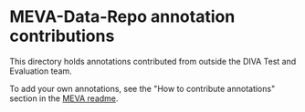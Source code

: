 # MEVA-Data-Repo annotation contributions

This directory holds annotations contributed from outside the DIVA Test and Evaluation team.

To add your own annotations, see the "How to contribute annotations" section in the [MEVA readme](../README.md).

